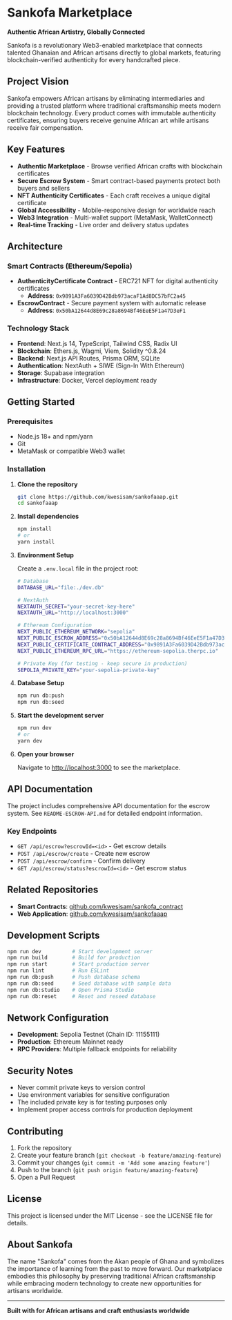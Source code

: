 
# Sankofa Marketplace

**Authentic African Artistry, Globally Connected**

Sankofa is a revolutionary Web3-enabled marketplace that connects talented Ghanaian and African artisans directly to global markets, featuring blockchain-verified authenticity for every handcrafted piece.

## Project Vision

Sankofa empowers African artisans by eliminating intermediaries and providing a trusted platform where traditional craftsmanship meets modern blockchain technology. Every product comes with immutable authenticity certificates, ensuring buyers receive genuine African art while artisans receive fair compensation.

## Key Features

- **Authentic Marketplace** - Browse verified African crafts with blockchain certificates
- **Secure Escrow System** - Smart contract-based payments protect both buyers and sellers
- **NFT Authenticity Certificates** - Each craft receives a unique digital certificate
- **Global Accessibility** - Mobile-responsive design for worldwide reach
- **Web3 Integration** - Multi-wallet support (MetaMask, WalletConnect)
- **Real-time Tracking** - Live order and delivery status updates

## Architecture

### Smart Contracts (Ethereum/Sepolia)
- **AuthenticityCertificate Contract** - ERC721 NFT for digital authenticity certificates
  - **Address**: `0x9891A3Fa6039D42Bdb973acaF1Ad8DC57bFC2a45`
- **EscrowContract** - Secure payment system with automatic release
  - **Address**: `0x50bA12644d8E69c28a8694Bf46EeE5F1a47D3eF1`

### Technology Stack
- **Frontend**: Next.js 14, TypeScript, Tailwind CSS, Radix UI
- **Blockchain**: Ethers.js, Wagmi, Viem, Solidity ^0.8.24
- **Backend**: Next.js API Routes, Prisma ORM, SQLite
- **Authentication**: NextAuth + SIWE (Sign-In With Ethereum)
- **Storage**: Supabase integration
- **Infrastructure**: Docker, Vercel deployment ready

## Getting Started

### Prerequisites
- Node.js 18+ and npm/yarn
- Git
- MetaMask or compatible Web3 wallet

### Installation

1. **Clone the repository**
   ```bash
   git clone https://github.com/kwesisam/sankofaaap.git
   cd sankofaaap
   ```

2. **Install dependencies**
   ```bash
   npm install
   # or
   yarn install
   ```

3. **Environment Setup**
   
   Create a `.env.local` file in the project root:
   ```bash
   # Database
   DATABASE_URL="file:./dev.db"
   
   # NextAuth
   NEXTAUTH_SECRET="your-secret-key-here"
   NEXTAUTH_URL="http://localhost:3000"
   
   # Ethereum Configuration
   NEXT_PUBLIC_ETHEREUM_NETWORK="sepolia"
   NEXT_PUBLIC_ESCROW_ADDRESS="0x50bA12644d8E69c28a8694Bf46EeE5F1a47D3eF1"
   NEXT_PUBLIC_CERTIFICATE_CONTRACT_ADDRESS="0x9891A3Fa6039D42Bdb973acaF1Ad8DC57bFC2a45"
   NEXT_PUBLIC_ETHEREUM_RPC_URL="https://ethereum-sepolia.therpc.io"
   
   # Private Key (for testing - keep secure in production)
   SEPOLIA_PRIVATE_KEY="your-sepolia-private-key"
   ```

4. **Database Setup**
   ```bash
   npm run db:push
   npm run db:seed
   ```

5. **Start the development server**
   ```bash
   npm run dev
   # or
   yarn dev
   ```

6. **Open your browser**
   
   Navigate to [http://localhost:3000](http://localhost:3000) to see the marketplace.

## API Documentation

The project includes comprehensive API documentation for the escrow system. See `README-ESCROW-API.md` for detailed endpoint information.

### Key Endpoints
- `GET /api/escrow?escrowId=<id>` - Get escrow details
- `POST /api/escrow/create` - Create new escrow
- `POST /api/escrow/confirm` - Confirm delivery
- `GET /api/escrow/status?escrowId=<id>` - Get escrow status

## Related Repositories

- **Smart Contracts**: [github.com/kwesisam/sankofa_contract](https://github.com/kwesisam/sankofa_contract)
- **Web Application**: [github.com/kwesisam/sankofaaap](https://github.com/kwesisam/sankofaaap)

## Development Scripts

```bash
npm run dev          # Start development server
npm run build        # Build for production
npm run start        # Start production server
npm run lint         # Run ESLint
npm run db:push      # Push database schema
npm run db:seed      # Seed database with sample data
npm run db:studio    # Open Prisma Studio
npm run db:reset     # Reset and reseed database
```

## Network Configuration

- **Development**: Sepolia Testnet (Chain ID: 11155111)
- **Production**: Ethereum Mainnet ready
- **RPC Providers**: Multiple fallback endpoints for reliability

## Security Notes

- Never commit private keys to version control
- Use environment variables for sensitive configuration
- The included private key is for testing purposes only
- Implement proper access controls for production deployment

## Contributing

1. Fork the repository
2. Create your feature branch (`git checkout -b feature/amazing-feature`)
3. Commit your changes (`git commit -m 'Add some amazing feature'`)
4. Push to the branch (`git push origin feature/amazing-feature`)
5. Open a Pull Request

## License

This project is licensed under the MIT License - see the LICENSE file for details.

## About Sankofa

The name "Sankofa" comes from the Akan people of Ghana and symbolizes the importance of learning from the past to move forward. Our marketplace embodies this philosophy by preserving traditional African craftsmanship while embracing modern technology to create new opportunities for artisans worldwide.

---

**Built with for African artisans and craft enthusiasts worldwide**
